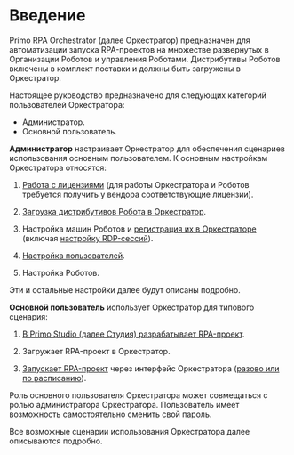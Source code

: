 # Введение

Primo RPA Orchestrator (далее Оркестратор) предназначен для автоматизации запуска RPA-проектов на множестве развернутых в Организации Роботов и управления Роботами. Дистрибутивы Роботов включены в комплект поставки и должны быть загружены в Оркестратор.

Настоящее руководство предназначено для следующих категорий пользователей Оркестратора:

* Администратор.
* Основной пользователь.

**Администратор** настраивает Оркестратор для обеспечения сценариев использования основным пользователем. К основным настройкам Оркестратора относятся:

1. [Работа с лицензиями](https://docs.primo-rpa.ru/primo-rpa/orchestrator/settings/licensing/new-license) (для работы Оркестратора и Роботов требуется получить у вендора соответствующие лицензии).

2. [Загрузка дистрибутивов Робота в Оркестратор](https://docs.primo-rpa.ru/primo-rpa/orchestrator/settings/upload-robot).

3. Настройка машин Роботов и [регистрация их в Оркестраторе](https://docs.primo-rpa.ru/primo-rpa/orchestrator/settings/register-robot) (включая [настройку RDP-сессий](https://docs.primo-rpa.ru/primo-rpa/orchestrator/settings/register-rdp)).

4. [Настройка пользователей](https://docs.primo-rpa.ru/primo-rpa/orchestrator/settings/users).

5. Настройка Роботов.

Эти и остальные настройки далее будут описаны подробно.

**Основной пользователь** использует Оркестратор для типового сценария:

1. [В Primo Studio (далее Студия) разрабатывает RPA-проект](https://docs.primo-rpa.ru/primo-rpa/primo-studio/projects).

2. Загружает RPA-проект в Оркестратор.

3. [Запускает RPA-проект](https://docs.primo-rpa.ru/primo-rpa/orchestrator/basics/project-manual-start) через интерфейс Оркестратора ([разово или по расписанию](https://docs.primo-rpa.ru/primo-rpa/orchestrator/basics/tasks)).

Роль основного пользователя Оркестратора может совмещаться с ролью администратора Оркестратора. Пользователь имеет возможность самостоятельно сменить свой пароль.

Все возможные сценарии использования Оркестратора далее описываются подробно.

